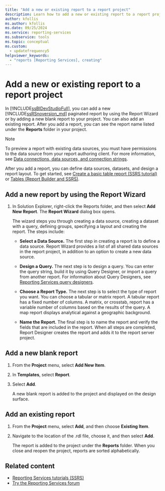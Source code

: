 ```yaml
---
title: "Add a new or existing report to a report project"
description: Learn how to add a new or existing report to a report project by using the Report Wizard in SQL Server Reporting Services.
author: kfollis
ms.author: kfollis
ms.date: 09/25/2024
ms.service: reporting-services
ms.subservice: tools
ms.topic: conceptual
ms.custom:
  - updatefrequency5
helpviewer_keywords:
  - "reports [Reporting Services], creating"
---
```

# Add a new or existing report to a report project
  In [!INCLUDE[ssBIDevStudioFull](../../includes/ssbidevstudiofull-md.md)], you can add a new [!INCLUDE[ssRSnoversion_md](../../includes/ssrsnoversion-md.md)] paginated report by using the Report Wizard or by adding a new blank report to your project. You can also add an existing report. After you add a report, you can see the report name listed under the **Reports** folder in your project.  
  
> [!NOTE]  
>  To preview a report with existing data sources, you must have permissions to the data source from your report authoring client. For more information, see [Data connections, data sources, and connection strings](../../reporting-services/report-data/data-connections-data-sources-and-connection-strings-report-builder-and-ssrs.md).  
  
 After you add a report, you can define data sources, datasets, and design a report layout. To get started, see [Create a basic table report &#40;SSRS tutorial&#41;](../../reporting-services/create-a-basic-table-report-ssrs-tutorial.md) or [Tables &#40;Report Builder  and SSRS&#41;](../../reporting-services/report-design/tables-report-builder-and-ssrs.md).  
  
## Add a new report by using the Report Wizard  
  
1.  In Solution Explorer, right-click the Reports folder, and then select **Add New Report**. The **Report Wizard** dialog box opens.  
  
     The wizard steps you through creating a data source, creating a dataset with a query, defining groups, specifying a layout and creating the report. The steps include:  
  
    -   **Select a Data Source.** The first step in creating a report is to define a data source. Report Wizard provides a list of all shared data sources in the report project, in addition to an option to create a new data source.  
  
    -   **Design a Query.** The next step is to design a query. You can enter the query string, build it by using Query Designer, or import a query from another report. For information about Query Designers, see [Reporting Services query designers](../../reporting-services/report-data/query-design-tools-ssrs.md).  
  
    -   **Choose a Report Type.** The next step is to select the type of report you want. You can choose a tabular or matrix report. A tabular report has a fixed number of columns. A matrix, or crosstab, report has a variable number of columns based on the results of the query. A map report displays analytical against a geographic background.  
  
    -   **Name the Report.**  The final step is to name the report and verify the fields that are included in the report. When all steps are completed, Report Designer creates the report and adds it to the report server project.  
  
## Add a new blank report  
  
1.  From the **Project** menu, select **Add New Item**.  
  
2.  In **Templates**, select **Report**.  
  
3.  Select **Add**.  
  
     A new blank report is added to the project and displayed on the design surface.  
  
## Add an existing report  
  
1.  From the **Project** menu, select **Add**, and then choose  **Existing Item**.  
  
2.  Navigate to the location of the .rdl file, choose it, and then select **Add**.  
  
     The report is added to the project under the **Reports** folder. When you close and reopen the project, reports are sorted alphabetically.  
  
## Related content

- [Reporting Services tutorials &#40;SSRS&#41;](../../reporting-services/reporting-services-tutorials-ssrs.md)
- [Try the Reporting Services forum](/answers/search.html?c=&f=&includeChildren=&q=ssrs+OR+reporting+services&redirect=search%2fsearch&sort=relevance&type=question+OR+idea+OR+kbentry+OR+answer+OR+topic+OR+user)
